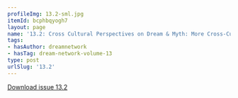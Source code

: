 ```yaml
---
profileImg: 13.2-sml.jpg
itemId: bcphbqyogh7
layout: page
name: '13.2: Cross Cultural Perspectives on Dream & Myth: More Cross-Cultural Perspectives'
tags:
- hasAuthor: dreamnetwork
- hasTag: dream-network-volume-13
type: post
urlSlug: '13.2'
---
```

<a href="../files/pdfs/Volume_13/13.2-Dream-Network_Volume-13_No-2.pdf" download="">Download issue 13.2</a>